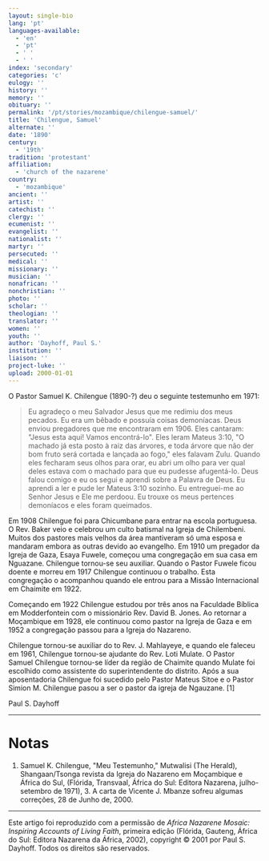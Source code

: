 ```yaml
---
layout: single-bio
lang: 'pt'
languages-available:
  - 'en'
  - 'pt'
  - ' '
  - ' '
index: 'secondary'
categories: 'c'
eulogy: ''
history: ''
memory: ''
obituary: ''
permalink: '/pt/stories/mozambique/chilengue-samuel/'
title: 'Chilengue, Samuel'
alternate: ''
date: '1890'
century:
  - '19th'
tradition: 'protestant'
affiliation:
  - 'church of the nazarene'
country:
  - 'mozambique'
ancient: ''
artist: ''
catechist: ''
clergy: ''
ecumenist: ''
evangelist: ''
nationalist: ''
martyr: ''
persecuted: ''
medical: ''
missionary: ''
musician: ''
nonafrican: ''
nonchristian: ''
photo: ''
scholar: ''
theologian: ''
translator: ''
women: ''
youth: ''
author: 'Dayhoff, Paul S.'
institution: ''
liaison: ''
project-luke: ''
upload: 2000-01-01
---
```



O Pastor Samuel K. Chilengue (1890-?) deu o seguinte testemunho em 1971:

> Eu agradeço  o meu Salvador Jesus que me redimiu dos meus pecados. Eu era um bêbado e possuía coisas demoníacas. Deus enviou pregadores que me encontraram em 1906. Eles cantaram: "Jesus esta aqui! Vamos encontrá-lo". Eles leram Mateus 3:10, "O machado já esta posto à raiz das árvores, e toda árvore que não der bom fruto será cortada e lançada ao fogo," eles falavam Zulu. Quando eles fecharam seus olhos para orar, eu abri um olho para ver qual deles estava com o machado para que eu pudesse afugentá-lo.  Deus falou comigo e eu os segui e aprendi sobre a Palavra de Deus. Eu aprendi a ler e pude ler Mateus 3:10 sozinho. Eu entreguei-me ao Senhor Jesus e Ele me perdoou. Eu trouxe os meus pertences demoníacos e eles foram queimados.

Em 1908 Chilengue foi para Chicumbane para entrar na escola portuguesa. O  Rev. Baker veio e celebrou um culto batismal na Igreja de Chilembeni. Muitos dos pastores mais velhos da área mantiveram só uma esposa e mandaram embora as outras devido ao evangelho. Em 1910 um pregador da Igreja de Gaza, Esaya Fuwele, começou uma congregação em sua casa em Nguazane. Chilengue tornou-se seu auxiliar. Quando o Pastor Fuwele ficou doente e morreu em 1917 Chilengue continuou o trabalho. Esta congregação o acompanhou quando ele entrou para a Missão Internacional em Chaimite em 1922.

Começando em 1922 Chilengue estudou por três anos na Faculdade Bíblica em Modderfontein com o missionário Rev. David B. Jones. Ao retornar a Moçambique em 1928, ele continuou como pastor na Igreja de Gaza e em 1952 a congregação passou para a Igreja do Nazareno.

Chilengue tornou-se auxiliar do to Rev. J. Mahlayeye, e quando ele faleceu em 1961, Chilengue tornou-se ajudante do Rev. Loti Mulate. O Pastor Samuel Chilengue tornou-se líder da região de Chaimite quando Mulate foi escolhido como assistente do superintendente do distrito. Após a sua aposentadoria Chilengue foi sucedido pelo Pastor Mateus Sitoe e o Pastor Simion M. Chilengue pasou a ser o pastor da igreja de Ngauzane. [1]

Paul S. Dayhoff

---

# Notas

1. Samuel K. Chilengue, "Meu  Testemunho," Mutwalisi (The Herald), Shangaan/Tsonga revista da Igreja do Nazareno em Moçambique e África do Sul, (Flórida, Transvaal, África do Sul:  Editora Nazarena, julho-setembro de 1971), 3. A carta de Vicente J. Mbanze sofreu algumas correções, 28 de Junho de, 2000.

---

Este artigo foi reproduzido com a permissão de *Africa Nazarene Mosaic: Inspiring Accounts of Living Faith*, primeira edição (Flórida, Gauteng, África do Sul: Editora Nazarena da África, 2002), copyright © 2001 por Paul S. Dayhoff. Todos os direitos são reservados.